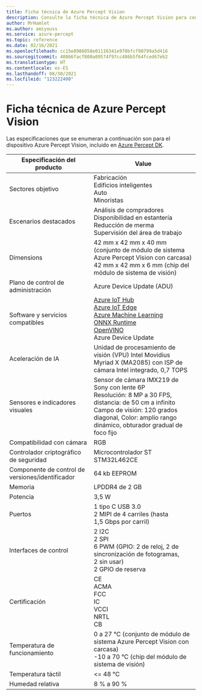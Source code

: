 ```yaml
---
title: Ficha técnica de Azure Percept Vision
description: Consulte la ficha técnica de Azure Percept Vision para conocer las especificaciones detalladas del dispositivo
author: MrHamlet
ms.author: amiyouss
ms.service: azure-percept
ms.topic: reference
ms.date: 02/16/2021
ms.openlocfilehash: cc15e8986058e01116341e970bfcf90799a5d416
ms.sourcegitcommit: 40866facf800a09574f97cc486b5f64fced67eb2
ms.translationtype: HT
ms.contentlocale: es-ES
ms.lasthandoff: 08/30/2021
ms.locfileid: "123222400"
---
```

# <a name="azure-percept-vision-datasheet"></a>Ficha técnica de Azure Percept Vision

Las especificaciones que se enumeran a continuación son para el dispositivo Azure Percept Vision, incluido en [Azure Percept DK](./azure-percept-dk-datasheet.md).

|Especificación del producto           |Value     |
|--------------------------------|---------------------|
|Sectores objetivo               |Fabricación <br> Edificios inteligentes <br> Auto <br> Minoristas |
|Escenarios destacados                  |Análisis de compradores <br> Disponibilidad en estantería <br> Reducción de merma <br> Supervisión del área de trabajo|
|Dimensions                      |42 mm x 42 mm x 40 mm (conjunto de módulo de sistema Azure Percept Vision con carcasa) <br> 42 mm x 42 mm x 6 mm (chip del módulo de sistema de visión)|
|Plano de control de administración        |Azure Device Update (ADU)          |
|Software y servicios compatibles |[Azure IoT Hub](https://azure.microsoft.com/services/iot-hub/) <br> [Azure IoT Edge](https://azure.microsoft.com/services/iot-edge/) <br> [Azure Machine Learning](https://azure.microsoft.com/services/machine-learning/) <br> [ONNX Runtime](https://www.onnxruntime.ai/) <br> [OpenVINO](https://docs.openvinotoolkit.org/latest/index.html) <br> Azure Device Update |
|Aceleración de IA                 |Unidad de procesamiento de visión (VPU) Intel Movidius Myriad X (MA2085) con ISP de cámara Intel integrado, 0,7 TOPS |
|Sensores e indicadores visuales   |Sensor de cámara IMX219 de Sony con lente 6P<br>Resolución: 8 MP a 30 FPS, distancia: de 50 cm a infinito<br>Campo de visión: 120 grados diagonal, Color: amplio rango dinámico, obturador gradual de foco fijo|
|Compatibilidad con cámara                  |RGB |
|Controlador criptográfico de seguridad      |Microcontrolador ST STM32L462CE      |
|Componente de control de versiones/identificador       |64 kb EEPROM |
|Memoria                          |LPDDR4 de 2 GB     |
|Potencia                           |3,5 W     |
|Puertos                           |1 tipo C USB 3.0 <br> 2 MIPI de 4 carriles (hasta 1,5 Gbps por carril)     |
|Interfaces de control              |2 I2C <br> 2 SPI <br> 6 PWM (GPIO: 2 de reloj, 2 de sincronización de fotogramas, 2 sin usar) <br> 2 GPIO de reserva |
|Certificación                   |CE <br> ACMA <br> FCC <br> IC <br> VCCI <br> NRTL <br> CB  |
|Temperatura de funcionamiento           |0 a 27 °C (conjunto de módulo de sistema Azure Percept Vision con carcasa) <br> -10 a 70 °C (chip del módulo de sistema de visión) |
|Temperatura táctil               |<= 48 °C |
|Humedad relativa               |8 % a 90 %    |

